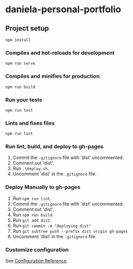 # daniela-personal-portfolio

## Project setup

```
npm install
```

### Compiles and hot-reloads for development

```
npm run serve
```

### Compiles and minifies for production

```
npm run build
```

### Run your tests

```
npm run test
```

### Lints and fixes files

```
npm run lint
```

### Run lint, build, and deploy to gh-pages

1. Commit the `.gitignore` file with 'dist' uncommented.
2. Comment out 'dist'.
3. Run `.\deploy.sh`.
4. Uncomment 'dist' in the `.gitignore` file.

### Deploy Manually to gh-pages

1. Run `npm run lint`.
2. Commit the `.gitignore` file with 'dist' uncommented.
3. Comment out 'dist'.
4. Run `npm run build`.
5. Run `git add dist`.
6. Run `git commit -m "deploying dist"`
7. Run `git subtree push --prefix dist origin gh-pages`
8. Uncomment 'dist' in the `.gitignore` file.

### Customize configuration

See [Configuration Reference](https://cli.vuejs.org/config/).
